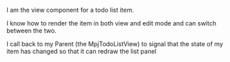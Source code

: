 I am the view component for a todo list item. 

I know how to render the item in both view and edit mode and can switch between the two.

I call back to my Parent (the MpjTodoListView) to signal that the state of my item has changed so that it can redraw the list panel